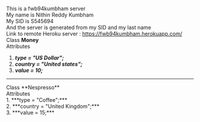 This is a fwb94kumbham server<br>
My name is Nithin Reddy Kumbham<br>
My SID is S545694<br>
And the server is generated from my SID and my last name<br>
Link to remote Heroku server : https://fwb94kumbham.herokuapp.com/ <br>
Class **Money**<br>
Attributes<br>
1. ***type = "US Dollar";***
2. ***country = "United states";***
3. ***value = 10;***<br>
<hr>
Class **Nespresso**<br>
Attributes<br>  
1. ***type = "Coffee";***<br>
2. ***country = "United Kingdom";***<br>
3. ***value = 15;***
